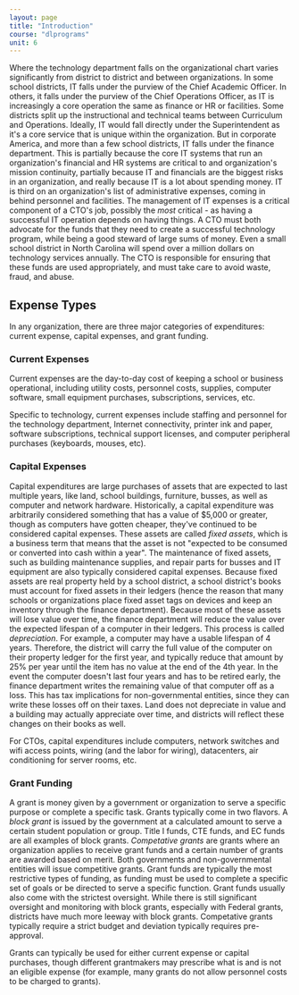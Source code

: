 ```yaml
---
layout: page
title: "Introduction"
course: "dlprograms"
unit: 6
---
```

Where the technology department falls on the organizational chart varies significantly from district to district and between organizations. In some school districts, IT falls under the purview of the Chief Academic Officer. In others, it falls under the purview of the Chief Operations Officer, as IT is increasingly a core operation the same as finance or HR or facilities. Some districts split up the instructional and technical teams between Curriculum and Operations. Ideally, IT would fall directly under the Superintendent as it's a core service that is unique within the organization. But in corporate America, and more than a few school districts, IT falls under the finance department. This is partially because the core IT systems that run an organization's financial and HR systems are critical to and organization's mission continuity, partially because IT and financials are the biggest risks in an organization, and really because IT is a lot about spending money. IT is third on an organization's list of administrative expenses, coming in behind personnel and facilities. The management of IT expenses is a critical component of a CTO's job, possibly the *most* critical - as having a successful IT operation depends on having things. A CTO must both advocate for the funds that they need to create a successful technology program, while being a good steward of large sums of money. Even a small school district in North Carolina will spend over a million dollars on technology services annually. The CTO is responsible for ensuring that these funds are used appropriately, and must take care to avoid waste, fraud, and abuse. 

## Expense Types
In any organization, there are three major categories of expenditures: current expense, capital expenses, and grant funding. 

### Current Expenses
Current expenses are the day-to-day cost of keeping a school or business operational, including utility costs, personnel costs, supplies, computer software, small equipment purchases, subscriptions, services, etc. 

Specific to technology, current expenses include staffing and personnel for the technology department, Internet connectivity, printer ink and paper, software subscriptions, technical support licenses, and computer peripheral purchases (keyboards, mouses, etc). 

### Capital Expenses
Capital expenditures are large purchases of assets that are expected to last multiple years, like land, school buildings, furniture, busses, as well as computer and network hardware. Historically, a capital expenditure was arbitrarily considered something that has a value of $5,000 or greater, though as computers have gotten cheaper, they've continued to be considered capital expenses. These assets are called _fixed assets_, which is a business term that means that the asset is not "expected to be consumed or converted into cash within a year". The maintenance of fixed assets, such as building maintenance supplies, and repair parts for busses and IT equipment are also typically considered capital expenses. Because fixed assets are real property held by a school district, a school district's books must account for fixed assets in their ledgers (hence the reason that many schools or organizations place fixed asset tags on devices and keep an inventory through the finance department). Because most of these assets will lose value over time, the finance department will reduce the value over the expected lifespan of a computer in their ledgers. This process is called _depreciation_. For example, a computer may have a usable lifespan of 4 years. Therefore, the district will carry the full value of the computer on their property ledger for the first year, and typically reduce that amount by 25% per year until the item has no value at the end of the 4th year. In the event the computer doesn't last four years and has to be retired early, the finance department writes the remaining value of that computer off as a loss. This has tax implications for non-governmental entities, since they can write these losses off on their taxes. Land does not depreciate in value and a building may actually appreciate over time, and districts will reflect these changes on their books as well. 

For CTOs, capital expenditures include computers, network switches and wifi access points, wiring (and the labor for wiring), datacenters, air conditioning for server rooms, etc.

### Grant Funding
A grant is money given by a government or organization to serve a specific purpose or complete a specific task. Grants typically come in two flavors. A _block grant_ is issued by the government at a calculated amount to serve a certain student population or group. Title I funds, CTE funds, and EC funds are all examples of block grants. _Competative grants_ are grants where an organization applies to receive grant funds and a certain number of grants are awarded based on merit. Both governments and non-governmental entities will issue competitive grants. Grant funds are typically the most restrictive types of funding, as funding must be used to complete a specific set of goals or be directed to serve a specific function. Grant funds usually also come with the strictest oversight. While there is still significant oversight and monitoring with block grants, especially with Federal grants, districts have much more leeway with block grants. Competative grants typically require a strict budget and deviation typically requires pre-approval.

Grants can typically be used for either current expense or capital purchases, though different grantmakers may prescribe what is and is not an eligible expense (for example, many grants do not allow personnel costs to be charged to grants). 
